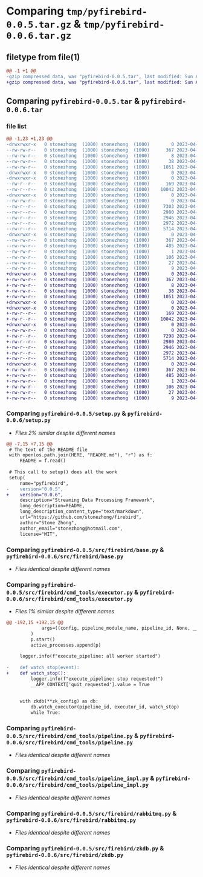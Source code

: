 # Comparing `tmp/pyfirebird-0.0.5.tar.gz` & `tmp/pyfirebird-0.0.6.tar.gz`

## filetype from file(1)

```diff
@@ -1 +1 @@
-gzip compressed data, was "pyfirebird-0.0.5.tar", last modified: Sun Apr 30 08:15:12 2023, max compression
+gzip compressed data, was "pyfirebird-0.0.6.tar", last modified: Sun Apr 30 08:21:38 2023, max compression
```

## Comparing `pyfirebird-0.0.5.tar` & `pyfirebird-0.0.6.tar`

### file list

```diff
@@ -1,23 +1,23 @@
-drwxrwxr-x   0 stonezhong  (1000) stonezhong  (1000)        0 2023-04-30 08:15:12.493928 pyfirebird-0.0.5/
--rw-rw-r--   0 stonezhong  (1000) stonezhong  (1000)      367 2023-04-30 08:15:12.493928 pyfirebird-0.0.5/PKG-INFO
--rw-rw-r--   0 stonezhong  (1000) stonezhong  (1000)        8 2023-04-30 05:34:25.000000 pyfirebird-0.0.5/README.md
--rw-rw-r--   0 stonezhong  (1000) stonezhong  (1000)       38 2023-04-30 08:15:12.493928 pyfirebird-0.0.5/setup.cfg
--rw-rw-r--   0 stonezhong  (1000) stonezhong  (1000)     1051 2023-04-30 08:15:09.000000 pyfirebird-0.0.5/setup.py
-drwxrwxr-x   0 stonezhong  (1000) stonezhong  (1000)        0 2023-04-30 08:15:12.493928 pyfirebird-0.0.5/src/
-drwxrwxr-x   0 stonezhong  (1000) stonezhong  (1000)        0 2023-04-30 08:15:12.493928 pyfirebird-0.0.5/src/firebird/
--rw-r--r--   0 stonezhong  (1000) stonezhong  (1000)      169 2023-04-30 06:39:02.000000 pyfirebird-0.0.5/src/firebird/__init__.py
--rw-r--r--   0 stonezhong  (1000) stonezhong  (1000)    10042 2023-04-30 05:32:50.000000 pyfirebird-0.0.5/src/firebird/base.py
-drwxrwxr-x   0 stonezhong  (1000) stonezhong  (1000)        0 2023-04-30 08:15:12.493928 pyfirebird-0.0.5/src/firebird/cmd_tools/
--rw-rw-r--   0 stonezhong  (1000) stonezhong  (1000)        0 2023-04-30 05:45:15.000000 pyfirebird-0.0.5/src/firebird/cmd_tools/__init__.py
--rw-r--r--   0 stonezhong  (1000) stonezhong  (1000)     7303 2023-04-30 08:10:43.000000 pyfirebird-0.0.5/src/firebird/cmd_tools/executor.py
--rw-r--r--   0 stonezhong  (1000) stonezhong  (1000)     2980 2023-04-30 07:22:18.000000 pyfirebird-0.0.5/src/firebird/cmd_tools/pipeline.py
--rw-r--r--   0 stonezhong  (1000) stonezhong  (1000)     2946 2023-04-30 06:57:56.000000 pyfirebird-0.0.5/src/firebird/cmd_tools/pipeline_impl.py
--rw-r--r--   0 stonezhong  (1000) stonezhong  (1000)     2972 2023-04-30 05:32:50.000000 pyfirebird-0.0.5/src/firebird/rabbitmq.py
--rw-r--r--   0 stonezhong  (1000) stonezhong  (1000)     5714 2023-04-30 07:37:36.000000 pyfirebird-0.0.5/src/firebird/zkdb.py
-drwxrwxr-x   0 stonezhong  (1000) stonezhong  (1000)        0 2023-04-30 08:15:12.493928 pyfirebird-0.0.5/src/pyfirebird.egg-info/
--rw-rw-r--   0 stonezhong  (1000) stonezhong  (1000)      367 2023-04-30 08:15:12.000000 pyfirebird-0.0.5/src/pyfirebird.egg-info/PKG-INFO
--rw-rw-r--   0 stonezhong  (1000) stonezhong  (1000)      485 2023-04-30 08:15:12.000000 pyfirebird-0.0.5/src/pyfirebird.egg-info/SOURCES.txt
--rw-rw-r--   0 stonezhong  (1000) stonezhong  (1000)        1 2023-04-30 08:15:12.000000 pyfirebird-0.0.5/src/pyfirebird.egg-info/dependency_links.txt
--rw-rw-r--   0 stonezhong  (1000) stonezhong  (1000)      106 2023-04-30 08:15:12.000000 pyfirebird-0.0.5/src/pyfirebird.egg-info/entry_points.txt
--rw-rw-r--   0 stonezhong  (1000) stonezhong  (1000)       27 2023-04-30 08:15:12.000000 pyfirebird-0.0.5/src/pyfirebird.egg-info/requires.txt
--rw-rw-r--   0 stonezhong  (1000) stonezhong  (1000)        9 2023-04-30 08:15:12.000000 pyfirebird-0.0.5/src/pyfirebird.egg-info/top_level.txt
+drwxrwxr-x   0 stonezhong  (1000) stonezhong  (1000)        0 2023-04-30 08:21:38.793124 pyfirebird-0.0.6/
+-rw-rw-r--   0 stonezhong  (1000) stonezhong  (1000)      367 2023-04-30 08:21:38.793124 pyfirebird-0.0.6/PKG-INFO
+-rw-rw-r--   0 stonezhong  (1000) stonezhong  (1000)        8 2023-04-30 05:34:25.000000 pyfirebird-0.0.6/README.md
+-rw-rw-r--   0 stonezhong  (1000) stonezhong  (1000)       38 2023-04-30 08:21:38.793124 pyfirebird-0.0.6/setup.cfg
+-rw-rw-r--   0 stonezhong  (1000) stonezhong  (1000)     1051 2023-04-30 08:21:36.000000 pyfirebird-0.0.6/setup.py
+drwxrwxr-x   0 stonezhong  (1000) stonezhong  (1000)        0 2023-04-30 08:21:38.789124 pyfirebird-0.0.6/src/
+drwxrwxr-x   0 stonezhong  (1000) stonezhong  (1000)        0 2023-04-30 08:21:38.789124 pyfirebird-0.0.6/src/firebird/
+-rw-r--r--   0 stonezhong  (1000) stonezhong  (1000)      169 2023-04-30 06:39:02.000000 pyfirebird-0.0.6/src/firebird/__init__.py
+-rw-r--r--   0 stonezhong  (1000) stonezhong  (1000)    10042 2023-04-30 05:32:50.000000 pyfirebird-0.0.6/src/firebird/base.py
+drwxrwxr-x   0 stonezhong  (1000) stonezhong  (1000)        0 2023-04-30 08:21:38.793124 pyfirebird-0.0.6/src/firebird/cmd_tools/
+-rw-rw-r--   0 stonezhong  (1000) stonezhong  (1000)        0 2023-04-30 05:45:15.000000 pyfirebird-0.0.6/src/firebird/cmd_tools/__init__.py
+-rw-r--r--   0 stonezhong  (1000) stonezhong  (1000)     7298 2023-04-30 08:21:26.000000 pyfirebird-0.0.6/src/firebird/cmd_tools/executor.py
+-rw-r--r--   0 stonezhong  (1000) stonezhong  (1000)     2980 2023-04-30 07:22:18.000000 pyfirebird-0.0.6/src/firebird/cmd_tools/pipeline.py
+-rw-r--r--   0 stonezhong  (1000) stonezhong  (1000)     2946 2023-04-30 06:57:56.000000 pyfirebird-0.0.6/src/firebird/cmd_tools/pipeline_impl.py
+-rw-r--r--   0 stonezhong  (1000) stonezhong  (1000)     2972 2023-04-30 05:32:50.000000 pyfirebird-0.0.6/src/firebird/rabbitmq.py
+-rw-r--r--   0 stonezhong  (1000) stonezhong  (1000)     5714 2023-04-30 07:37:36.000000 pyfirebird-0.0.6/src/firebird/zkdb.py
+drwxrwxr-x   0 stonezhong  (1000) stonezhong  (1000)        0 2023-04-30 08:21:38.793124 pyfirebird-0.0.6/src/pyfirebird.egg-info/
+-rw-rw-r--   0 stonezhong  (1000) stonezhong  (1000)      367 2023-04-30 08:21:38.000000 pyfirebird-0.0.6/src/pyfirebird.egg-info/PKG-INFO
+-rw-rw-r--   0 stonezhong  (1000) stonezhong  (1000)      485 2023-04-30 08:21:38.000000 pyfirebird-0.0.6/src/pyfirebird.egg-info/SOURCES.txt
+-rw-rw-r--   0 stonezhong  (1000) stonezhong  (1000)        1 2023-04-30 08:21:38.000000 pyfirebird-0.0.6/src/pyfirebird.egg-info/dependency_links.txt
+-rw-rw-r--   0 stonezhong  (1000) stonezhong  (1000)      106 2023-04-30 08:21:38.000000 pyfirebird-0.0.6/src/pyfirebird.egg-info/entry_points.txt
+-rw-rw-r--   0 stonezhong  (1000) stonezhong  (1000)       27 2023-04-30 08:21:38.000000 pyfirebird-0.0.6/src/pyfirebird.egg-info/requires.txt
+-rw-rw-r--   0 stonezhong  (1000) stonezhong  (1000)        9 2023-04-30 08:21:38.000000 pyfirebird-0.0.6/src/pyfirebird.egg-info/top_level.txt
```

### Comparing `pyfirebird-0.0.5/setup.py` & `pyfirebird-0.0.6/setup.py`

 * *Files 2% similar despite different names*

```diff
@@ -7,15 +7,15 @@
 # The text of the README file
 with open(os.path.join(HERE, "README.md"), "r") as f:
     README = f.read()
 
 # This call to setup() does all the work
 setup(
     name="pyfirebird",
-    version="0.0.5",
+    version="0.0.6",
     description="Streaming Data Processing Framework",
     long_description=README,
     long_description_content_type="text/markdown",
     url="https://github.com/stonezhong/firebird",
     author="Stone Zhong",
     author_email="stonezhong@hotmail.com",
     license="MIT",
```

### Comparing `pyfirebird-0.0.5/src/firebird/base.py` & `pyfirebird-0.0.6/src/firebird/base.py`

 * *Files identical despite different names*

### Comparing `pyfirebird-0.0.5/src/firebird/cmd_tools/executor.py` & `pyfirebird-0.0.6/src/firebird/cmd_tools/executor.py`

 * *Files 1% similar despite different names*

```diff
@@ -192,15 +192,15 @@
             args=((config, pipeline_module_name, pipeline_id, None, __APP_CONTEXT['quit_requested']))
         )
         p.start()
         active_processes.append(p)
 
     logger.info(f"execute_pipeline: all worker started")
 
-    def watch_stop(event):
+    def watch_stop():
         logger.info(f"execute_pipeline: stop requested!")
         __APP_CONTEXT['quit_requested'].value = True
 
     
     with zkdb(**zk_config) as db:
         db.watch_executor(pipeline_id, executor_id, watch_stop)
         while True:
```

### Comparing `pyfirebird-0.0.5/src/firebird/cmd_tools/pipeline.py` & `pyfirebird-0.0.6/src/firebird/cmd_tools/pipeline.py`

 * *Files identical despite different names*

### Comparing `pyfirebird-0.0.5/src/firebird/cmd_tools/pipeline_impl.py` & `pyfirebird-0.0.6/src/firebird/cmd_tools/pipeline_impl.py`

 * *Files identical despite different names*

### Comparing `pyfirebird-0.0.5/src/firebird/rabbitmq.py` & `pyfirebird-0.0.6/src/firebird/rabbitmq.py`

 * *Files identical despite different names*

### Comparing `pyfirebird-0.0.5/src/firebird/zkdb.py` & `pyfirebird-0.0.6/src/firebird/zkdb.py`

 * *Files identical despite different names*

